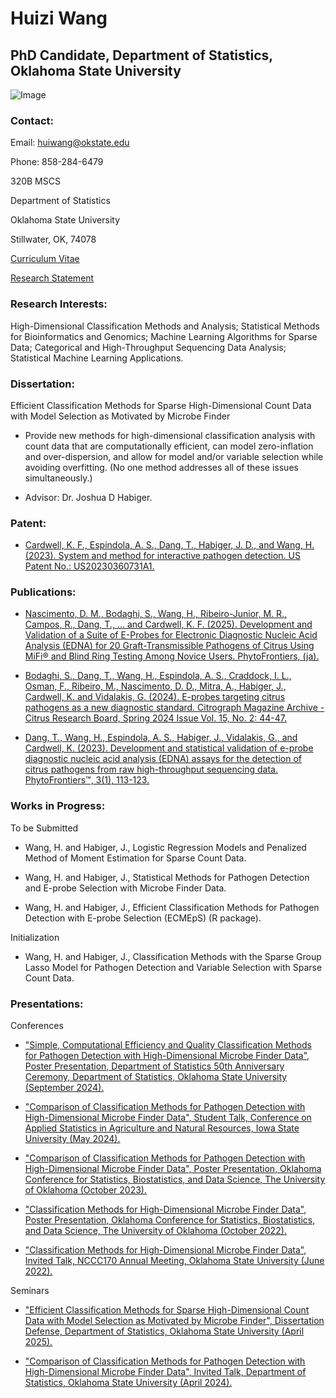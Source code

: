 # Huizi Wang 

## PhD Candidate, Department of Statistics, Oklahoma State University

![Image](https://github.com/user-attachments/assets/f8ec0368-2563-4c06-a697-d8bb40f656e0)

### Contact:

Email: huiwang@okstate.edu

Phone: 858-284-6479

320B MSCS 

Department of Statistics

Oklahoma State University

Stillwater, OK, 74078

[Curriculum Vitae](https://github.com/user-attachments/files/20964898/Huizi_s_CV.pdf)

[Research Statement](https://github.com/user-attachments/files/20964674/Research_Statement_Huizi.pdf)

### Research Interests:

High-Dimensional Classification Methods and Analysis; Statistical Methods for Bioinformatics and Genomics; Machine Learning Algorithms for Sparse Data; Categorical and High-Throughput Sequencing Data Analysis; Statistical Machine Learning Applications.

### Dissertation: 

Efficient Classification Methods for Sparse High-Dimensional Count Data with Model Selection as Motivated by Microbe Finder

- Provide new methods for high-dimensional classification analysis with count data that are computationally efficient, can model zero-inflation and over-dispersion, and allow for model and/or variable selection while avoiding overfitting. (No one method addresses all of these issues simultaneously.)

- Advisor: Dr. Joshua D Habiger.

### Patent:

- [Cardwell, K. F., Espindola, A. S., Dang, T., Habiger, J. D., and Wang, H. (2023). System and method for interactive pathogen detection. US Patent No.: US20230360731A1.](https://patents.google.com/patent/US20230360731A1)

### Publications:
- [Nascimento, D. M., Bodaghi, S., Wang, H., Ribeiro-Junior, M. R., Campos, R., Dang, T., ... and Cardwell, K. F. (2025). Development and Validation of a Suite of E-Probes for Electronic Diagnostic Nucleic Acid Analysis (EDNA) for 20 Graft-Transmissible Pathogens of Citrus Using MiFi® and Blind Ring Testing Among Novice Users. PhytoFrontiers, (ja).](https://apsjournals.apsnet.org/doi/epdf/10.1094/PHYTOFR-12-24-0140-FI)

- [Bodaghi, S., Dang, T., Wang, H., Espindola, A. S., Craddock, I. L., Osman, F., Ribeiro, M., Nascimento, D. D., Mitra, A., Habiger, J., Cardwell, K. and Vidalakis, G. (2024). E-probes targeting citrus pathogens as a new diagnostic standard. Citrograph Magazine Archive - Citrus Research Board, Spring 2024 Issue Vol. 15, No. 2: 44-47.](https://citrus-research-board-static.sfo2.digitaloceanspaces.com/citrograph/pdf/CRB-Citrograph-Mag-Q2-Spring-2024-Web.pdf)

- [Dang, T., Wang, H., Espindola, A. S., Habiger, J., Vidalakis, G., and Cardwell, K. (2023). Development and statistical validation of e-probe diagnostic nucleic acid analysis (EDNA) assays for the detection of citrus pathogens from raw high-throughput sequencing data. PhytoFrontiers™, 3(1), 113-123.](https://apsjournals.apsnet.org/doi/epdf/10.1094/PHYTOFR-05-22-0047-FI)

### Works in Progress:

To be Submitted

- Wang, H. and Habiger, J., Logistic Regression Models and Penalized Method of Moment Estimation for Sparse Count Data.

- Wang, H. and Habiger, J., Statistical Methods for Pathogen Detection and E-probe Selection with Microbe Finder Data.

- Wang, H. and Habiger, J., Efficient Classification Methods for Pathogen Detection with E-probe Selection (ECMEpS) (R package). 

Initialization

- Wang, H. and Habiger, J., Classification Methods with the Sparse Group Lasso Model for Pathogen Detection and Variable Selection with Sparse Count Data.

### Presentations:
Conferences
- ["Simple, Computational Efficiency and Quality Classification Methods for Pathogen Detection with High-Dimensional Microbe Finder Data", Poster Presentation, Department of Statistics 50th Anniversary Ceremony, Department of Statistics, Oklahoma State University (September 2024).](https://github.com/user-attachments/files/20270588/Poster.Department.Anniversary.pdf)

- ["Comparison of Classification Methods for Pathogen Detection with High-Dimensional Microbe Finder Data", Student Talk, Conference on Applied Statistics in Agriculture and Natural Resources, Iowa State University (May 2024).](https://github.com/user-attachments/files/20270615/ISU_V2_Huizi.pdf)

- ["Comparison of Classification Methods for Pathogen Detection with High-Dimensional Microbe Finder Data", Poster Presentation, Oklahoma Conference for Statistics, Biostatistics, and Data Science, The University of Oklahoma (October 2023).](https://github.com/user-attachments/files/20270622/Poster--OSU.Huizi.wang.2023.pdf)

- ["Classification Methods for High-Dimensional Microbe Finder Data", Poster Presentation, Oklahoma Conference for Statistics, Biostatistics, and Data Science, The University of Oklahoma (October 2022).](https://github.com/user-attachments/files/20270623/Poster.New--OSU.Huizi.wang.pdf)

- ["Classification Methods for High-Dimensional Microbe Finder Data", Invited Talk, NCCC170 Annual Meeting, Oklahoma State University (June 2022).](https://github.com/user-attachments/files/20270584/Conference.pdf)

Seminars
- ["Efficient Classification Methods for Sparse High-Dimensional Count Data with Model Selection as Motivated by Microbe Finder", Dissertation Defense, Department of Statistics, Oklahoma State University (April 2025).](https://github.com/user-attachments/files/20270576/Qualifying_Exam_Slide_2.pdf)

- ["Comparison of Classification Methods for Pathogen Detection with High-Dimensional Microbe Finder Data", Invited Talk, Department of Statistics, Oklahoma State University (April 2024).](https://github.com/user-attachments/files/20270582/Seminar_Fall_2024.pdf)

